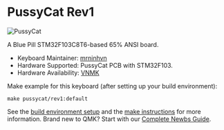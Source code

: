 # PussyCat Rev1

![PussyCat](https://i.imgur.com/q2M3uEU.jpg)

A Blue Pill STM32F103C8T6-based 65% ANSI board.

* Keyboard Maintainer: [mrninhvn](https://github.com/mrninhvn)
* Hardware Supported: PussyCat PCB with STM32F103.
* Hardware Availability: [VNMK](https://www.facebook.com/groups/318542471811189)

Make example for this keyboard (after setting up your build environment):

    make pussycat/rev1:default

See the [build environment setup](https://docs.qmk.fm/#/getting_started_build_tools) and the [make instructions](https://docs.qmk.fm/#/getting_started_make_guide) for more information. Brand new to QMK? Start with our [Complete Newbs Guide](https://docs.qmk.fm/#/newbs).